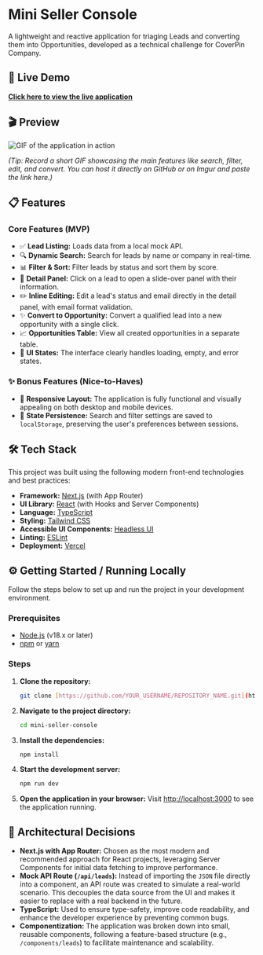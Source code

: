 # Mini Seller Console

A lightweight and reactive application for triaging Leads and converting them into Opportunities, developed as a technical challenge for CoverPin Company.

## 🚀 Live Demo

**[Click here to view the live application](https://mini-seller-console-joaopedrolages-projects.vercel.app/)**

## 🎬 Preview

![GIF of the application in action](URL_FOR_YOUR_GIF_HERE)

*(Tip: Record a short GIF showcasing the main features like search, filter, edit, and convert. You can host it directly on GitHub or on Imgur and paste the link here.)*

## 📋 Features

### Core Features (MVP)
-   ✅ **Lead Listing:** Loads data from a local mock API.
-   🔍 **Dynamic Search:** Search for leads by name or company in real-time.
-   📊 **Filter & Sort:** Filter leads by status and sort them by score.
-   📝 **Detail Panel:** Click on a lead to open a slide-over panel with their information.
-   ✏️ **Inline Editing:** Edit a lead's status and email directly in the detail panel, with email format validation.
-   ✨ **Convert to Opportunity:** Convert a qualified lead into a new opportunity with a single click.
-   📈 **Opportunities Table:** View all created opportunities in a separate table.
-   🎨 **UI States:** The interface clearly handles loading, empty, and error states.

### ✨ Bonus Features (Nice-to-Haves)
-   📱 **Responsive Layout:** The application is fully functional and visually appealing on both desktop and mobile devices.
-   💾 **State Persistence:** Search and filter settings are saved to `localStorage`, preserving the user's preferences between sessions.

## 🛠️ Tech Stack

This project was built using the following modern front-end technologies and best practices:

-   **Framework:** [Next.js](https://nextjs.org/) (with App Router)
-   **UI Library:** [React](https://reactjs.org/) (with Hooks and Server Components)
-   **Language:** [TypeScript](https://www.typescriptlang.org/)
-   **Styling:** [Tailwind CSS](https://tailwindcss.com/)
-   **Accessible UI Components:** [Headless UI](https://headlessui.dev/)
-   **Linting:** [ESLint](https://eslint.org/)
-   **Deployment:** [Vercel](https://vercel.com/)

## ⚙️ Getting Started / Running Locally

Follow the steps below to set up and run the project in your development environment.

### Prerequisites
-   [Node.js](https://nodejs.org/en/) (v18.x or later)
-   [npm](https://www.npmjs.com/) or [yarn](https://yarnpkg.com/)

### Steps
1.  **Clone the repository:**
    ```bash
    git clone [https://github.com/YOUR_USERNAME/REPOSITORY_NAME.git](https://github.com/YOUR_USERNAME/REPOSITORY_NAME.git)
    ```

2.  **Navigate to the project directory:**
    ```bash
    cd mini-seller-console
    ```

3.  **Install the dependencies:**
    ```bash
    npm install
    ```

4.  **Start the development server:**
    ```bash
    npm run dev
    ```

5.  **Open the application in your browser:**
    Visit [http://localhost:3000](http://localhost:3000) to see the application running.

## 🧠 Architectural Decisions

-   **Next.js with App Router:** Chosen as the most modern and recommended approach for React projects, leveraging Server Components for initial data fetching to improve performance.
-   **Mock API Route (`/api/leads`):** Instead of importing the `JSON` file directly into a component, an API route was created to simulate a real-world scenario. This decouples the data source from the UI and makes it easier to replace with a real backend in the future.
-   **TypeScript:** Used to ensure type-safety, improve code readability, and enhance the developer experience by preventing common bugs.
-   **Componentization:** The application was broken down into small, reusable components, following a feature-based structure (e.g., `/components/leads`) to facilitate maintenance and scalability.
